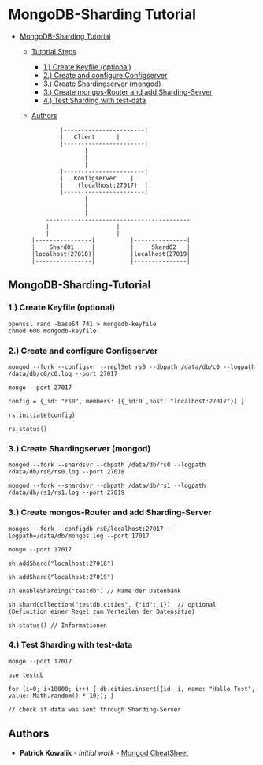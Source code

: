 # MongoDB-Sharding Tutorial

- [MongoDB-Sharding Tutorial](#mongodb-sharding-tutorial)
  * [Tutorial Steps](#mongodb-sharding-tutorial)
    + [1.) Create Keyfile (optional)](#1--create-keyfile--optional-)
    + [2.) Create and configure Configserver](#2--create-and-configure-configserver)
    + [3.) Create Shardingserver (mongod)](#3--create-shardingserver--mongod-)
    + [3.) Create mongos-Router and add Sharding-Server](#3--create-mongos-router-and-add-sharding-server)
    + [4.) Test Sharding with test-data](#4--test-sharding-with-test-data)
  * [Authors](#authors)

				|-----------------------|
				|	Client		|
				|-----------------------|
					   |
					   |
					   |
				|-----------------------|
				|	Konfigserver	|
				|    (localhost:27017)  |
				|-----------------------|
					   |
					   |
					   |
			-----------------------------------------
			|					|
			|					|
		|----------------|			|---------------|
		|    Shard01	 |			|     Shard02	|
		|localhost(27018)|			|localhost(27019|
		|----------------|			|---------------|

## MongoDB-Sharding-Tutorial

### 1.) Create Keyfile (optional)
```
openssl rand -base64 741 > mongodb-keyfile
chmod 600 mongodb-keyfile
```

### 2.) Create and configure Configserver
```
mongod --fork --configsvr --replSet rs0 --dbpath /data/db/c0 --logpath /data/db/c0/c0.log --port 27017

mongo --port 27017

config = {_id: "rs0", members: [{_id:0 ,host: "localhost:27017"}] }

rs.initiate(config)

rs.status()
```

### 3.) Create Shardingserver (mongod)
```
mongod --fork --shardsvr --dbpath /data/db/rs0 --logpath /data/db/rs0/rs0.log --port 27018

mongod --fork --shardsvr --dbpath /data/db/rs1 --logpath /data/db/rs1/rs1.log --port 27019
```

### 3.) Create mongos-Router and add Sharding-Server
```
mongos --fork --configdb rs0/localhost:27017 --logpath=/data/db/mongos.log --port 17017

mongo --port 17017

sh.addShard("localhost:27018")

sh.addShard("localhost:27019")

sh.enableSharding("testdb")	// Name der Datenbank

sh.shardCollection("testdb.cities", {"id": 1})	// optional (Definition einer Regel zum Verteilen der Datensätze)
	
sh.status()	// Informationen
```

### 4.) Test Sharding with test-data
```
mongo --port 17017

use testdb
	
for (i=0; i<10000; i++) { db.cities.insert({id: i, name: "Hallo Test", value: Math.random() * 10}); }

// check if data was sent through Sharding-Server
```

## Authors

* **Patrick Kowalik** - *Initial work* - [Mongod CheatSheet](https://github.com/patrick0585/CheatSheets/mongod-sharding.md)
